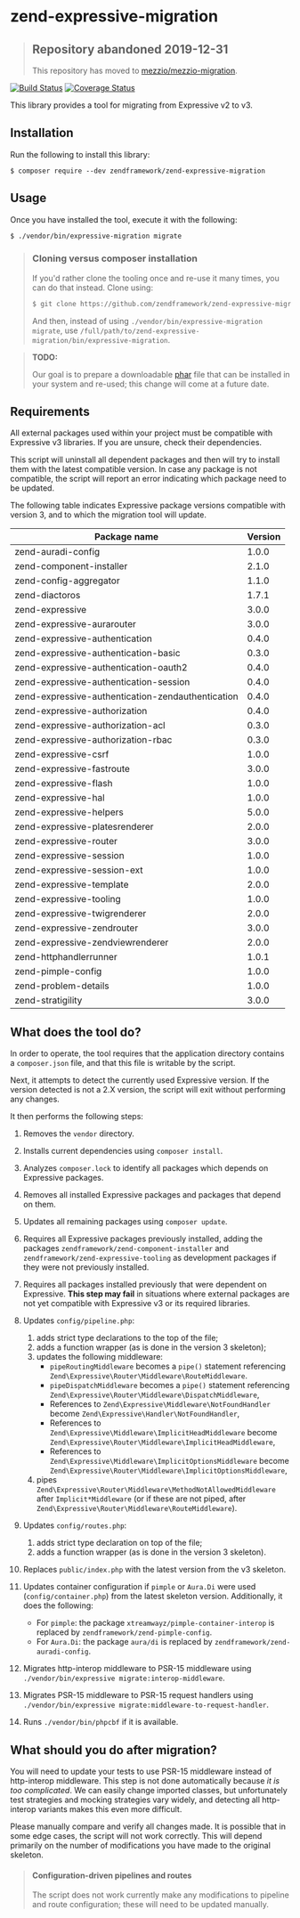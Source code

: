 # zend-expressive-migration

> ## Repository abandoned 2019-12-31
>
> This repository has moved to [mezzio/mezzio-migration](https://github.com/mezzio/mezzio-migration).

[![Build Status](https://secure.travis-ci.org/zendframework/zend-expressive-migration.svg?branch=master)](https://secure.travis-ci.org/zendframework/zend-expressive-migration)
[![Coverage Status](https://coveralls.io/repos/github/zendframework/zend-expressive-migration/badge.svg?branch=master)](https://coveralls.io/github/zendframework/zend-expressive-migration?branch=master)

This library provides a tool for migrating from Expressive v2 to v3.

## Installation

Run the following to install this library:

```console
$ composer require --dev zendframework/zend-expressive-migration
```

## Usage

Once you have installed the tool, execute it with the following:

```bash
$ ./vendor/bin/expressive-migration migrate
```

> ### Cloning versus composer installation
>
> If you'd rather clone the tooling once and re-use it many times, you can do
> that instead. Clone using:
>
> ```bash
> $ git clone https://github.com/zendframework/zend-expressive-migration
> ```
>
> And then, instead of using `./vendor/bin/expressive-migration migrate`, use
> `/full/path/to/zend-expressive-migration/bin/expressive-migration`.

> **TODO:**
>
> Our goal is to prepare a downloadable [phar](http://php.net/phar) file that
> can be installed in your system and re-used; this change will come at a future
> date.

## Requirements

All external packages used within your project must be compatible with
Expressive v3 libraries. If you are unsure, check their dependencies.

This script will uninstall all dependent packages and then will try to install
them with the latest compatible version. In case any package is not compatible,
the script will report an error indicating which package need to be updated.

The following table indicates Expressive package versions compatible with
version 3, and to which the migration tool will update.

| Package name                                      | Version |
| ------------------------------------------------- | ------- |
| zend-auradi-config                                | 1.0.0   |
| zend-component-installer                          | 2.1.0   |
| zend-config-aggregator                            | 1.1.0   |
| zend-diactoros                                    | 1.7.1   |
| zend-expressive                                   | 3.0.0   |
| zend-expressive-aurarouter                        | 3.0.0   |
| zend-expressive-authentication                    | 0.4.0   |
| zend-expressive-authentication-basic              | 0.3.0   |
| zend-expressive-authentication-oauth2             | 0.4.0   |
| zend-expressive-authentication-session            | 0.4.0   |
| zend-expressive-authentication-zendauthentication | 0.4.0   |
| zend-expressive-authorization                     | 0.4.0   |
| zend-expressive-authorization-acl                 | 0.3.0   |
| zend-expressive-authorization-rbac                | 0.3.0   |
| zend-expressive-csrf                              | 1.0.0   |
| zend-expressive-fastroute                         | 3.0.0   |
| zend-expressive-flash                             | 1.0.0   |
| zend-expressive-hal                               | 1.0.0   |
| zend-expressive-helpers                           | 5.0.0   |
| zend-expressive-platesrenderer                    | 2.0.0   |
| zend-expressive-router                            | 3.0.0   |
| zend-expressive-session                           | 1.0.0   |
| zend-expressive-session-ext                       | 1.0.0   |
| zend-expressive-template                          | 2.0.0   |
| zend-expressive-tooling                           | 1.0.0   |
| zend-expressive-twigrenderer                      | 2.0.0   |
| zend-expressive-zendrouter                        | 3.0.0   |
| zend-expressive-zendviewrenderer                  | 2.0.0   |
| zend-httphandlerrunner                            | 1.0.1   |
| zend-pimple-config                                | 1.0.0   |
| zend-problem-details                              | 1.0.0   |
| zend-stratigility                                 | 3.0.0   |


## What does the tool do?

In order to operate, the tool requires that the application directory contains a
`composer.json` file, and that this file is writable by the script.

Next, it attempts to detect the currently used Expressive version. If the
version detected is not a 2.X version, the script will exit without performing
any changes.

It then performs the following steps:

1. Removes the `vendor` directory.

2. Installs current dependencies using `composer install`.

3. Analyzes `composer.lock` to identify all packages which depends on Expressive packages.

4. Removes all installed Expressive packages and packages that depend on them.

5. Updates all remaining packages using `composer update`.

6. Requires all Expressive packages previously installed, adding the packages
   `zendframework/zend-component-installer` and `zendframework/zend-expressive-tooling`
   as development packages if they were not previously installed.

7. Requires all packages installed previously that were dependent on Expressive.
   **This step may fail** in situations where external packages are not yet
   compatible with Expressive v3 or its required libraries.

8. Updates `config/pipeline.php`:
   1. adds strict type declarations to the top of the file;
   2. adds a function wrapper (as is done in the version 3 skeleton);
   3. updates the following middleware:
      - `pipeRoutingMiddleware` becomes a `pipe()` statement referencing `Zend\Expressive\Router\Middleware\RouteMiddleware`.
      - `pipeDispatchMiddleware` becomes a `pipe()` statement referencing `Zend\Expressive\Router\Middleware\DispatchMiddleware`,
      - References to `Zend\Expressive\Middleware\NotFoundHandler` become `Zend\Expressive\Handler\NotFoundHandler`,
      - References to `Zend\Expressive\Middleware\ImplicitHeadMiddleware` become `Zend\Expressive\Router\Middleware\ImplicitHeadMiddleware`,
      - References to `Zend\Expressive\Middleware\ImplicitOptionsMiddleware` become `Zend\Expressive\Router\Middleware\ImplicitOptionsMiddleware`,
   4. pipes `Zend\Expressive\Router\Middleware\MethodNotAllowedMiddleware` after
      `Implicit*Middleware` (or if these are not piped, after
      `Zend\Expressive\Router\Middleware\RouteMiddleware`).

9. Updates `config/routes.php`:
   1. adds strict type declaration on top of the file;
   2. adds a function wrapper (as is done in the version 3 skeleton).

10. Replaces `public/index.php` with the latest version from the v3 skeleton.

11. Updates container configuration if `pimple` or `Aura.Di` were used
    (`config/container.php`) from the latest skeleton version. Additionally, it
    does the following:
    - For `pimple`: the package `xtreamwayz/pimple-container-interop` is replaced by `zendframework/zend-pimple-config`.
    - For `Aura.Di`: the package `aura/di` is replaced by `zendframework/zend-auradi-config`.

12. Migrates http-interop middleware to PSR-15 middleware using
    `./vendor/bin/expressive migrate:interop-middleware`.

13. Migrates PSR-15 middleware to PSR-15 request handlers using
    `./vendor/bin/expressive migrate:middleware-to-request-handler`.

14. Runs `./vendor/bin/phpcbf` if it is available.

## What should you do after migration?

You will need to update your tests to use PSR-15 middleware instead of
http-interop middleware.  This step is not done automatically because _it is too
complicated_. We can easily change imported classes, but unfortunately test
strategies and mocking strategies vary widely, and detecting all http-interop
variants makes this even more difficult.

Please manually compare and verify all changes made. It is possible that in some
edge cases, the script will not work correctly. This will depend primarily on
the number of modifications you have made to the original skeleton.

> #### Configuration-driven pipelines and routes
>
> The script does not work currently make any modifications to pipeline and
> route configuration; these will need to be updated manually.
